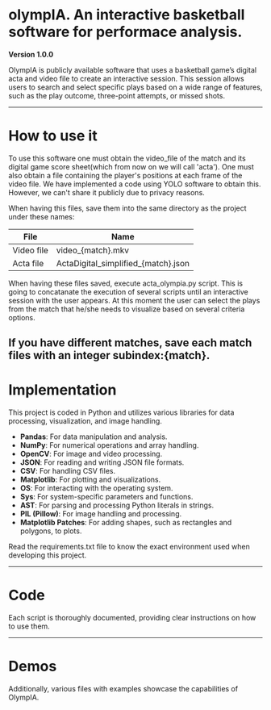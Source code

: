 # olympIA. An interactive basketball software for performace analysis. 

**Version 1.0.0**

OlympIA is publicly available software that uses a basketball game’s digital acta and video file to create an interactive session. This session allows users to search and select specific plays based on a wide range of features, such as the play outcome, three-point attempts, or missed shots.

---
# How to use it
To use this software one must obtain the video_file of the match and its digital game score sheet(which from now on we will call 'acta'). One must also obtain a file containing the player's positions at each frame of the video file. We have implemented a code using YOLO software to obtain this. However, we can't share it publicly due to privacy reasons. 

When having this files, save them into the same directory as the project under these names:

| File        | Name                         |
|-------------|------------------------------|
| Video file  | video_{match}.mkv            |
| Acta file   | ActaDigital_simplified_{match}.json |

When having these files saved, execute acta_olympia.py script. This is going to concatanate the execution of several scripts until an interactive session with the user appears. At this moment the user can select the plays from the match that he/she needs to visualize based on several criteria options. 

If you have different matches, save each match files with an integer subindex:{match}. 
---
# Implementation

This project is coded in Python and utilizes various libraries for data processing, visualization, and image handling.

- **Pandas**: For data manipulation and analysis.
- **NumPy**: For numerical operations and array handling.
- **OpenCV**: For image and video processing.
- **JSON**: For reading and writing JSON file formats.
- **CSV**: For handling CSV files.
- **Matplotlib**: For plotting and visualizations.
- **OS**: For interacting with the operating system.
- **Sys**: For system-specific parameters and functions.
- **AST**: For parsing and processing Python literals in strings.
- **PIL (Pillow)**: For image handling and processing.
- **Matplotlib Patches**: For adding shapes, such as rectangles and polygons, to plots.

Read the requirements.txt file to know the exact environment used when developing this project. 
 
---
# Code

Each script is thoroughly documented, providing clear instructions on how to use them. 









---
# Demos
Additionally, various files with examples showcase the capabilities of OlympIA.
